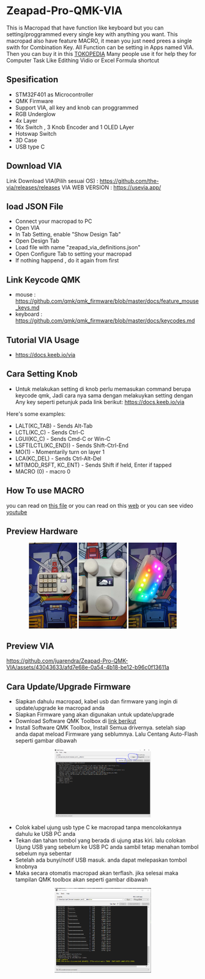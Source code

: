 # Zeapad-Pro-QMK-VIA
This is Macropad that have function like keyboard but you can setting/proggrammed every single key with anything you want. This macropad also have feature MACRO, it mean you just need prees a single swith for Combination Key. All Function can be setting in Apps named VIA. Then you can buy it in this [TOKOPEDIA](https://tokopedia.link/HMb2O1O1eJb) 
Many people use it for help they for Computer Task Like Edithing Vidio or Excel Formula shortcut


## Spesification
- STM32F401 as Microcontroller
- QMK Firmware
- Support VIA, all key and knob can proggrammed
- RGB Underglow
- 4x Layer 
- 16x Switch , 3 Knob Encoder and 1 OLED LAyer
- Hotswap Switch
- 3D Case 
- USB type C

## Download VIA
Link Download VIA(Pilih sesuai OS) : https://github.com/the-via/releases/releases
VIA WEB VERSION : https://usevia.app/

## load JSON File
- Connect your macropad to PC
- Open VIA
- In Tab Setting, enable "Show Design Tab"
- Open Design Tab
- Load file with name "zeapad_via_definitions.json" 
- Open Configure Tab to setting your macropad
- If nothing happend , do it again from first

## Link Keycode QMK
- mouse : https://github.com/qmk/qmk_firmware/blob/master/docs/feature_mouse_keys.md
- keyboard : https://github.com/qmk/qmk_firmware/blob/master/docs/keycodes.md

## Tutorial VIA Usage
- https://docs.keeb.io/via

## Cara Setting Knob
- Untuk melakukan setting di knob perlu memasukan command berupa keycode qmk, Jadi cara nya sama dengan melakuykan setting dengan Any key seperti petunjuk pada link berikut: 
https://docs.keeb.io/via

Here's some examples:

- LALT(KC_TAB) - Sends Alt-Tab
- LCTL(KC_C) - Sends Ctrl-C
- LGUI(KC_C) - Sends Cmd-C or Win-C
- LSFT(LCTL(KC_END)) - Sends Shift-Ctrl-End
- MO(1) - Momentarily turn on layer 1
- LCA(KC_DEL) - Sends Ctrl-Alt-Del
- MT(MOD_RSFT, KC_ENT) - Sends Shift if held, Enter if tapped
- MACRO (0) - macro 0

## How To use MACRO
you can read on [this file](https://github.com/juarendra/STREAMPAD-QMK-VIA/blob/main/DOC/MACRO%20VIA%20USAGE.pdf)
or you can read on this [web](https://www.keychron.com/blogs/archived/how-to-use-via-to-program-your-keyboard)
or you can see video [youtube](https://youtu.be/GtSeo69Y0Zw)

## Preview Hardware
<p align="center">
  <img src="DOC/HARDWARE/hw1.jpeg" width="25%" height="25%">
  <img src="DOC/HARDWARE/hw2.jpeg" width="25%" height="25%">
  <img src="DOC/HARDWARE/hw3.jpeg" width="25%" height="25%">

</p>

## Preview VIA
https://github.com/juarendra/Zeapad-Pro-QMK-VIA/assets/43043633/afd7e68e-0a54-4b18-be12-b96c0f13611a

## Cara Update/Upgrade Firmware
- Siapkan dahulu macropad, kabel usb dan firmware yang ingin di update/upgrade ke macropad anda
- Siapkan Firmware yang akan digunakan untuk update/upgrade
- Download Software QMK Toolbox di [link berikut](https://github.com/qmk/qmk_toolbox/releases)
- Install Software QMK Toolbox, Install Semua drivernya. setelah siap anda dapat meload Firmware yang seblumnya. Lalu Centang Auto-Flash seperti gambar dibawah
<p align="center">
  <img src="DOC/QMK Tollbox Awal.PNG" width="50%" height="50%">
</p>

- Colok kabel ujung usb type C ke macropad tanpa mencolokannya dahulu ke USB PC anda
- Tekan dan tahan tombol yang berada di ujung atas kiri. lalu colokan Ujung USB yang sebelum ke USB PC anda sambil tetap menahan tombol sebelum nya sebentar
- Setelah ada bunyi/notif USB masuk. anda dapat melepaskan tombol knobnya
- Maka secara otomatis macropad akan terflash. jika selesai maka tampilan QMK toolbox akan seperti gambar dibawah
<p align="center">
  <img src="DOC/Selesai Flash QMK Toolbox.PNG" width="50%" height="50%">
</p>

